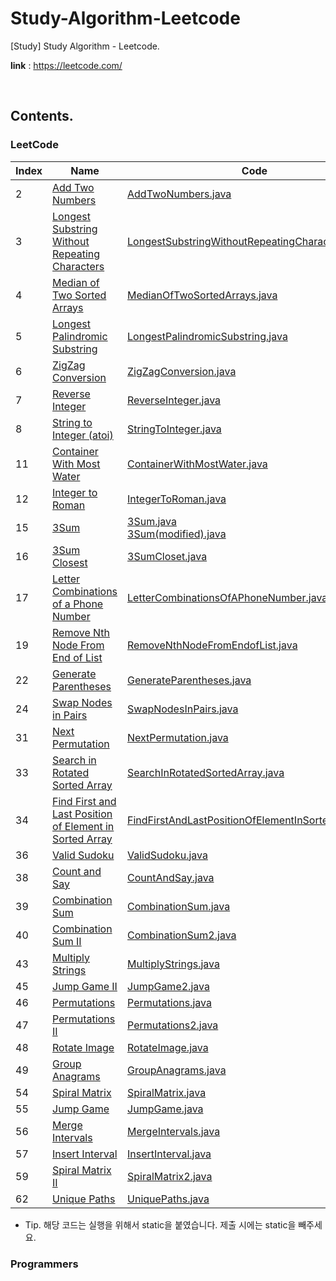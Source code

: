 # Study-Algorithm-Leetcode

[Study] Study Algorithm - Leetcode.

**link** : https://leetcode.com/

<br/>

## Contents.

### LeetCode


| Index | Name                                                                                                                                             | Code                                                                                                                                                            |
|-------|--------------------------------------------------------------------------------------------------------------------------------------------------|-----------------------------------------------------------------------------------------------------------------------------------------------------------------|
| 2     | [Add Two Numbers](https://leetcode.com/problems/add-two-numbers)                                                                                 | [AddTwoNumbers.java](./leetcode/from1to50/AddTwoNumbers.java)                                                                                                   |
| 3     | [Longest Substring Without Repeating Characters](https://leetcode.com/problems/longest-substring-without-repeating-characters)                   | [LongestSubstringWithoutRepeatingCharacters.java](./leetcode/from1to50/LongestSubstringWithoutRepeatingCharacters.java)                                         |
| 4     | [Median of Two Sorted Arrays](https://leetcode.com/problems/median-of-two-sorted-arrays)                                                         | [MedianOfTwoSortedArrays.java](./leetcode/from1to50/MedianOfTwoSortedArrays.java)                                                                               |
| 5     | [Longest Palindromic Substring](https://leetcode.com/problems/longest-palindromic-substring)                                                     | [LongestPalindromicSubstring.java](./leetcode/from1to50/LongestPalindromicSubstring.java)                                                                       |
| 6     | [ZigZag Conversion](https://leetcode.com/problems/zigzag-conversion)                                                                             | [ZigZagConversion.java](./leetcode/from1to50/ZigZagConversion.java)                                                                                             |
| 7     | [Reverse Integer](https://leetcode.com/problems/reverse-integer)                                                                                 | [ReverseInteger.java](./leetcode/from1to50/ReverseInteger.java)                                                                                                 |
| 8     | [String to Integer (atoi)](https://leetcode.com/problems/string-to-integer-atoi)                                                                 | [StringToInteger.java](./leetcode/from1to50/StringToInteger.java)                                                                                               |
| 11    | [Container With Most Water](https://leetcode.com/problems/container-with-most-water)                                                             | [ContainerWithMostWater.java](./leetcode/from1to50/ContainerWithMostWater.java)                                                                                 |
| 12    | [Integer to Roman](https://leetcode.com/problems/integer-to-roman)                                                                               | [IntegerToRoman.java](./leetcode/from1to50/IntegerToRoman.java)                                                                                                 |
| 15    | [3Sum](https://leetcode.com/problems/3sum)                                                                                                       | [3Sum.java](https://github.com/Azderica/Study-Algorithm-Leetcode/blob/master/3Sum.java) <br/> [3Sum(modified).java](<./leetcode/from1to50/3Sum(modified).java>) |
| 16    | [3Sum Closest](https://leetcode.com/problems/3sum-closest)                                                                                       | [3SumCloset.java](./leetcode/from1to50/P3SumCloset.java)                                                                                                        |
| 17    | [Letter Combinations of a Phone Number](https://leetcode.com/problems/letter-combinations-of-a-phone-number)                                     | [LetterCombinationsOfAPhoneNumber.java](./leetcode/from1to50/LetterCombinationsOfAPhoneNumber.java)                                                             |
| 19    | [Remove Nth Node From End of List](https://leetcode.com/problems/remove-nth-node-from-end-of-list)                                               | [RemoveNthNodeFromEndofList.java](./leetcode/from1to50/RemoveNthNodeFromEndofList.java)                                                                         |
| 22    | [Generate Parentheses](https://leetcode.com/problems/generate-parentheses)                                                                       | [GenerateParentheses.java](./leetcode/from1to50/GenerateParentheses.java)                                                                                       |
| 24    | [Swap Nodes in Pairs](https://leetcode.com/problems/swap-nodes-in-pairs)                                                                         | [SwapNodesInPairs.java](./leetcode/from1to50/SwapNodesInPairs.java)                                                                                             |
| 31    | [Next Permutation](https://leetcode.com/problems/next-permutation)                                                                               | [NextPermutation.java](./leetcode/from1to50/NextPermutation.java)                                                                                               |
| 33    | [Search in Rotated Sorted Array](https://leetcode.com/problems/search-in-rotated-sorted-array/submissions/)                                      | [SearchInRotatedSortedArray.java](./leetcode/from1to50/SearchInRotatedSortedArray.java)                                                                         |
| 34    | [Find First and Last Position of Element in Sorted Array](https://leetcode.com/problems/find-first-and-last-position-of-element-in-sorted-array) | [FindFirstAndLastPositionOfElementInSortedArray.java](./leetcode/from1to50/FindFirstAndLastPositionOfElementInSortedArray.java)                                 |
| 36    | [Valid Sudoku](https://leetcode.com/problems/valid-sudoku)                                                                                       | [ValidSudoku.java](./leetcode/from1to50/ValidSudoku.java)                                                                                                       |
| 38    | [Count and Say](https://leetcode.com/problems/count-and-say)                                                                                     | [CountAndSay.java](./leetcode/from1to50/CountAndSay.java)                                                                                                       |
| 39    | [Combination Sum](https://leetcode.com/problems/combination-sum)                                                                                 | [CombinationSum.java](./leetcode/from1to50/CombinationSum.java)                                                                                                 |
| 40    | [Combination Sum II](https://leetcode.com/problems/combination-sum-ii)                                                                           | [CombinationSum2.java](./leetcode/from1to50/CombinationSum2.java)                                                                                               |
| 43    | [Multiply Strings](https://leetcode.com/problems/multiply-strings)                                                                               | [MultiplyStrings.java](./leetcode/from1to50/MultiplyStrings.java)                                                                                               |
| 45    | [Jump Game II](https://leetcode.com/problems/jump-game-ii)                                                                                       | [JumpGame2.java](./leetcode/from1to50/JumpGame2.java)                                                                                                           |
| 46    | [Permutations](https://leetcode.com/problems/permutations)                                                                                       | [Permutations.java](./leetcode/from1to50/Permutations.java)                                                                                                     |
| 47    | [Permutations II](https://leetcode.com/problems/permutations-ii)                                                                                 | [Permutations2.java](./leetcode/from1to50/Permutations2.java)                                                                                                   |
| 48    | [Rotate Image](https://leetcode.com/problems/rotate-image)                                                                                       | [RotateImage.java](./leetcode/from1to50/RotateImage.java)                                                                                                       |
| 49    | [Group Anagrams](https://leetcode.com/problems/group-anagrams)                                                                                   | [GroupAnagrams.java](./leetcode/from1to50/GroupAnagrams.java)                                                                                                   |
| 54    | [Spiral Matrix](https://leetcode.com/problems/spiral-matrix)                                                                                     | [SpiralMatrix.java](./leetcode/from51to100/SpiralMatrix.java)                                                                                                   |
| 55    | [Jump Game](https://leetcode.com/problems/jump-game)                                                                                             | [JumpGame.java](./leetcode/from51to100/JumpGame.java)                                                                                                           |
| 56    | [Merge Intervals](https://leetcode.com/problems/merge-intervals)                                                                                 | [MergeIntervals.java](./leetcode/from51to100/MergeIntervals.java)                                                                                               |
| 57    | [Insert Interval](https://leetcode.com/problems/insert-interval)                                                                                 | [InsertInterval.java](./leetcode/from51to100/InsertInterval.java)                                                                                               |
| 59    | [Spiral Matrix II](https://leetcode.com/problems/spiral-matrix-ii)                                                                               | [SpiralMatrix2.java](./leetcode/from51to100/SpiralMatrix2.java)                                                                                                 |
| 62    | [Unique Paths](https://leetcode.com/problems/unique-paths)                                                                                       | [UniquePaths.java](./leetcode/from51to100/UniquePaths.java)                                                                                                     |



- Tip. 해당 코드는 실행을 위해서 static을 붙였습니다. 제출 시에는 static을 빼주세요.

### Programmers


